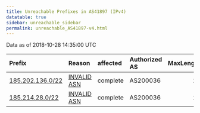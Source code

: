 ```yaml
---
title: Unreachable Prefixes in AS41897 (IPv4)
datatable: true
sidebar: unreachable_sidebar
permalink: unreachable_AS41897-v4.html
---
```


Data as of 2018-10-28 14:35:00 UTC


<div class="datatable-begin"></div>

| Prefix                                                     | Reason                                                                                                  | affected   | Authorized AS   |   MaxLength | Anchor                                         |   unreachable /24s |
|:-----------------------------------------------------------|:--------------------------------------------------------------------------------------------------------|:-----------|:----------------|------------:|:-----------------------------------------------|-------------------:|
| [185.202.136.0/22](https://stat.ripe.net/185.202.136.0/22) | [INVALID ASN](https://rpki-validator.ripe.net/announcement-preview?asn=AS41897&prefix=185.202.136.0/22) | complete   | AS200036        |          22 | [RIPE](unreachable_RIPE_NCC_RPKI_Root-v4.html) |                  4 |
| [185.214.28.0/22](https://stat.ripe.net/185.214.28.0/22)   | [INVALID ASN](https://rpki-validator.ripe.net/announcement-preview?asn=AS41897&prefix=185.214.28.0/22)  | complete   | AS200036        |          22 | [RIPE](unreachable_RIPE_NCC_RPKI_Root-v4.html) |                  4 |

<div class="datatable-end"></div>